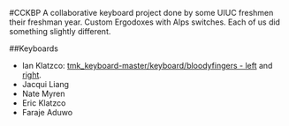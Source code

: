#CCKBP
A collaborative keyboard project done by some UIUC freshmen their freshman year. Custom Ergodoxes with Alps switches. Each of us did something slightly different.

##Keyboards
 - Ian Klatzco: [tmk_keyboard-master/keyboard/bloodyfingers - left][1] and [right][2]. 
 - Jacqui Liang
 - Nate Myren
 - Eric Klatzco
 - Faraje Aduwo


[1]: https://github.com/ianklatzco/cckbp/tree/master/tmk_keyboard-master/keyboard/bloodyfingers%20-%20left
[2]: https://github.com/ianklatzco/cckbp/tree/master/tmk_keyboard-master/keyboard/bloodyfingers%20-%20right